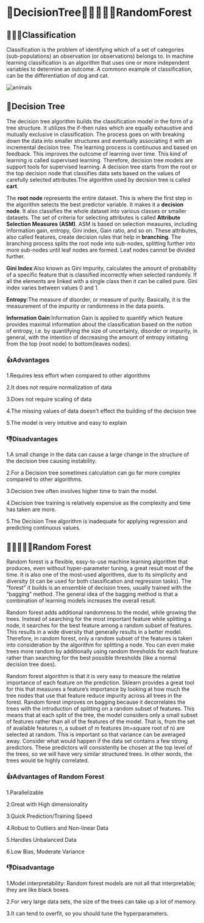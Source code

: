 # 🌳DecisionTree🌲🌳🌲🌳🌲RandomForest

<h2> 🌳🌱🍄Classification</h2>
<p> Classification is the problem of identifying which of a set of categories (sub-populations) an observation (or observations) belongs to. In machine 
  learning classification is an algorithm that uses one or more independent variables to determine an outcome. A commonn example of classification, 
  can be the differentiation of dog and cat.</p>
  <img alt="animals" scr="https://imgs.search.brave.com/IAZHjV_evwrVtFbHMO4hMTf75n7CcxKVw8E0e2RA-9k/rs:fit:844:225:1/g:ce/aHR0cHM6Ly90c2Uy/Lm1tLmJpbmcubmV0/L3RoP2lkPU9JUC5J/Z1VHdEl1UVBmYklB/V1lSQmtIal9BSGFF/SyZwaWQ9QXBp">
  
  <h2> 🌳Decision Tree</h2>
  <p>The decision tree algorithm builds the classification model in the form of a tree structure. It utilizes the if-then rules which are equally 
  exhaustive and mutually exclusive in classification. The process goes on with breaking down the data into smaller structures and eventually associating it 
  with an incremental decision tree. The learning process is continuous and based on feedback. This improves the outcome of learning over time. This kind 
  of learning is called supervised learning. Therefore, decision tree models are support tools for supervised learning. A decision tree starts from the 
  root or the top decision node that classifies data sets based on the values of carefully selected attributes.The algorithm used by decision tree is called <b>cart</b>.</p>
  
  <p>The <b>root node</b> represents the entire dataset. This is where the first step in the algorithm selects the best predictor variable. It makes it a 
  <b>decision node</b>. It also classifies the whole dataset into various classes or smaller datasets. The set of criteria for selecting attributes is 
  called <b>Attribute Selection Measures (ASM)</b>. ASM is based on selection measures, including information gain, entropy, Gini index, Gain ratio, and so on. 
  These attributes, also called features, create decision rules that help in <b>branching</b>. The branching process splits the root node into sub-nodes, splitting 
  further into more sub-nodes until leaf nodes are formed. Leaf nodes cannot be divided further.</p>
  
  <p><b>Gini Index</b>:Also known as Gini impurity, calculates the amount of probability of a specific feature that is classified incorrectly when selected 
  randomly. If all the elements are linked with a single class then it can be called pure. Gini index varies between values 0 and 1.</p>
  
  <p><b>Entropy</b>:The measure of disorder, or measure of purity. Basically, it is the measurement of the impurity or randomness in the data points.</p>
  
  <p><b>Information Gain</b>:Information Gain is applied to quantify which feature provides maximal information about the classification based on the 
  notion of entropy, i.e. by quantifying the size of uncertainty, disorder or impurity, in general, with the intention of decreasing the amount of entropy 
  initiating from the top (root node) to bottom(leaves nodes).</p>
  
  <h3> 👍Advantages </h3>
  <p>1.Requires less effort when compared to other algorithms</p>
  <p>2.It does not require normalization of data</p>
  <p>3.Does not require scaling of data</p>
  <p>4.The missing values of data doesn't effect the building of the decision tree</p>
  <p>5.The model is very intuitive and easy to explain </p>
  
  <h3> 👎Disadvantages </h3>
  <p>1.A small change in the data can cause a large change in the structure of the decision tree causing instability.</p>
  <p>2.For a Decision tree sometimes calculation can go far more complex compared to other algorithms.</p>
  <p>3.Decision tree often involves higher time to train the model.</p>
  <p>4.Decision tree training is relatively expensive as the complexity and time has taken are more.</p>
  <p>5.The Decision Tree algorithm is inadequate for applying regression and predicting continuous values.</p>
  
  
  <h2> 🌲🌳🌲🌳🌲Random Forest</h2>
<p>Random forest is a flexible, easy-to-use machine learning algorithm that produces, even without hyper-parameter tuning, a great result most of the time. It is also one of the most-used algorithms, due to its simplicity and diversity (it can be used for both classification and regression tasks). The "forest" it builds is an ensemble of decision trees, usually trained with the “bagging” method. The general idea of the bagging method is that a combination of learning models increases the overall result.</p>
 
 <p>Random forest adds additional randomness to the model, while growing the trees. Instead of searching for the most important feature while splitting a node, it searches for the best feature among a random subset of features. This results in a wide diversity that generally results in a better model. Therefore, in random forest, only a random subset of the features is taken into consideration by the algorithm for splitting a node. You can even make trees more random by additionally using random thresholds for each feature rather than searching for the best possible thresholds (like a normal decision tree does).</p>
 
 <p>Random forest algorithm is that it is very easy to measure the relative importance of each feature on the prediction. Sklearn provides a great tool for this that measures a feature’s importance by looking at how much the tree nodes that use that feature reduce impurity across all trees in the forest. Random forest improves on bagging because it decorrelates the trees with the introduction of splitting on a random subset of features. This means that at each split of the tree, the model considers only a small subset of features rather than all of the features of the model. That is, from the set of available features n, a subset of m features (m=square root of n) are selected at random. This is important so that variance can be averaged away. Consider what would happen if the data set contains a few strong predictors. These predictors will consistently be chosen at the top level of the trees, so we will have very similar structured trees. In other words, the trees would be highly correlated.</p>
 
 <h3> 👍Advantages of Random Forest</h3>
 <p>1.Parallelizable</p>
 <p>2.Great with High dimensionality</p>
 <p>3.Quick Prediction/Training Speed</p>
 <p>4.Robust to Outliers and Non-linear Data</p>
 <p>5.Handles Unbalanced Data</p>
 <p>6.Low Bias, Moderate Variance</p>
 
 <h3> 👎Disadvantage</h3>
 <p>1.Model interpretability: Random forest models are not all that interpretable; they are like black boxes.</p>
 <p>2.For very large data sets, the size of the trees can take up a lot of memory.</p>
 <p>3.It can tend to overfit, so you should tune the hyperparameters.</p>
 
  
  
